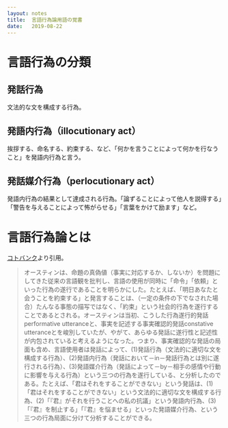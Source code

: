 ```yaml
---
layout: notes
title:  言語行為論用語の覚書
date:   2019-08-22
---
```


# 言語行為の分類
## 発話行為
文法的な文を構成する行為。

## 発語内行為（illocutionary act）
挨拶する、命名する、約束する、など、「何かを言うことによって何かを行なうこと」を発語内行為と言う。

## 発話媒介行為（perlocutionary act）
発語内行為の結果として達成される行為。「論ずることによって他人を説得する」「警告を与えることによって怖がらせる」「言葉をかけて励ます」など。

# 言語行為論とは
[コトバンク](https://kotobank.jp/word/%E8%A8%80%E8%AA%9E%E8%A1%8C%E7%82%BA%E8%AB%96-164138)より引用。

> オースティンは、命題の真偽値（事実に対応するか、しないか）を問題にしてきた従来の言語観を批判し、言語の使用が同時に「命令」「依頼」といった行為の遂行であることを明らかにした。たとえば、「明日あなたと会うことを約束する」と発言することは、（一定の条件の下でなされた場合）たんなる事態の描写ではなく、「約束」という社会的行為を遂行することであるとされる。オースティンは当初、こうした行為遂行的発話performative utteranceと、事実を記述する事実確認的発話constative utteranceとを峻別していたが、やがて、あらゆる発話に遂行性と記述性が内包されていると考えるようになった。つまり、事実確認的な発話の局面も含め、言語使用者は発話によって、(1)発話行為（文法的に適切な文を構成する行為）、(2)発語内行為（発話において－in－発話行為とは別に遂行される行為）、(3)発語媒介行為（発話によって－by－相手の感情や行動に影響を与える行為）という三つの行為を遂行している、と分析したのである。たとえば、「君はそれをすることができない」という発話は、(1)「君はそれをすることができない」という文法的に適切な文を構成する行為、(2)「『君』がそれを行うことへの私の抗議」という発語内行為、(3)「『君』を制止する」「『君』を悩ませる」といった発語媒介行為、という三つの行為局面に分けて分析することができる。
